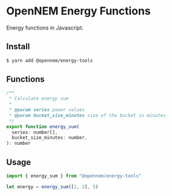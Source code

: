 # OpenNEM Energy Functions

Energy functions in Javascript.

## Install

```sh
$ yarn add @opennem/energy-tools
```

## Functions

```js
/**
 * Calculate energy sum
 *
 * @param series power values
 * @param bucket_size_minutes size of the bucket in minutes
 */
export function energy_sum(
  series: number[],
  bucket_size_minutes: number,
): number
```

## Usage

```js
import { energy_sum } from "@opennem/energy-tools"

let energy = energy_sum([1, 2], 5)
```
